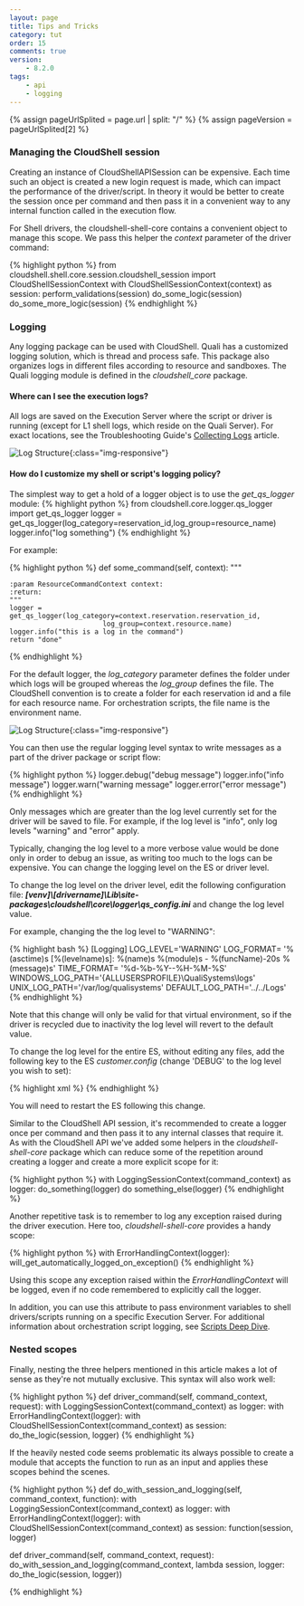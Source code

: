 ```yaml
---
layout: page
title: Tips and Tricks
category: tut
order: 15
comments: true
version:
    - 8.2.0
tags:
    - api
    - logging
---
```


{% assign pageUrlSplited = page.url | split: "/" %}
{% assign pageVersion = pageUrlSplited[2] %}

### Managing the CloudShell session

Creating an instance of CloudShellAPISession can be expensive. Each time such an object is created
a new login request is made, which can impact the performance of the driver/script. In theory
it would be better to create the session once per command and then pass it in a convenient way
to any internal function called in the execution flow.

For Shell drivers, the cloudshell-shell-core contains a convenient object to manage this scope.
We pass this helper the _context_ parameter of the driver command:

{% highlight python %}
from cloudshell.shell.core.session.cloudshell_session import CloudShellSessionContext
with CloudShellSessionContext(context) as session:
         perform_validations(session)
         do_some_logic(session)
         do_some_more_logic(session)
{% endhighlight %}

### Logging

Any logging package can be used with CloudShell. Quali has a customized logging solution, which is thread and process safe. This package also organizes logs in different files according to resource and sandboxes. The Quali logging module is defined in the _cloudshell_core_ package.

#### Where can I see the execution logs?

All logs are saved on the Execution Server where the script or driver is running (except for L1 shell logs, which reside on the Quali Server). For exact locations, see the Troubleshooting Guide's <a href="http://help.quali.com/doc/8.3/Troubleshooting/Content/Troubleshooting/Collecting-logs.htm" target="_blank">Collecting Logs</a> article.

![Log Structure]({{site.baseurl}}/assets/logging-inventory-shells.png){:class="img-responsive"}

#### How do I customize my shell or script's logging policy?

The simplest way to get a hold of a logger object is to use the _get_qs_logger_ module:
{% highlight python %}
from cloudshell.core.logger.qs_logger import get_qs_logger
logger = get_qs_logger(log_category=reservation_id,log_group=resource_name)
logger.info("log something")
{% endhighlight %}

For example:

{% highlight python %}
def some_command(self, context):
    """

    :param ResourceCommandContext context:
    :return:
    """
    logger = get_qs_logger(log_category=context.reservation.reservation_id,
                           log_group=context.resource.name)
    logger.info("this is a log in the command")
    return "done"
{% endhighlight %}

For the default logger, the _log_category_ parameter defines the folder under which logs will be grouped
whereas the _log_group_ defines the file. The CloudShell convention is to create a folder for each
reservation id and a file for each resource name. For orchestration scripts, the file name
is the environment name.

![Log Structure]({{site.baseurl}}/assets/log_structure.png){:class="img-responsive"}

You can then use the regular logging level syntax to write messages as a part of the driver
package or script flow:

{% highlight python %}
logger.debug("debug message")
logger.info("info message")
logger.warn("warning message"
logger.error("error message")
{% endhighlight %}

Only messages which are greater than the log level currently set for the driver will be saved to file. For example, if the log level is "info", only log levels "warning" and "error" apply.

Typically, changing the log level to a more verbose value would be done only in order to debug an issue, as
writing too much to the logs can be expensive. You can change the logging level on the ES or driver level.

To change the log level on the driver level, edit the following configuration file:
**_[venv]\\[drivername]\\Lib\\site-packages\\cloudshell\\core\\logger\qs_config.ini_** and change the
log level value. 

For example, changing the the log level to "WARNING":

{% highlight bash %}
[Logging]
LOG_LEVEL='WARNING'
LOG_FORMAT= '%(asctime)s [%(levelname)s]: %(name)s %(module)s - %(funcName)-20s %(message)s'
TIME_FORMAT= '%d-%b-%Y--%H-%M-%S'
WINDOWS_LOG_PATH='{ALLUSERSPROFILE}\QualiSystems\logs'
UNIX_LOG_PATH='/var/log/qualisystems'
DEFAULT_LOG_PATH='../../Logs'
{% endhighlight %}

Note that this change will only be valid for that virtual environment, so if the driver
is recycled due to inactivity the log level will revert to the default value.

To change the log level for the entire ES, without editing any files, add the following key to the ES
_customer.config_ (change 'DEBUG' to the log level you wish to set):

{% highlight xml %}
<add key="DefaultPythonEnvrionmentVariables" value="LOG_LEVEL=DEBUG"/>
{% endhighlight %}

You will need to restart the ES following this change.

Similar to the CloudShell API session, it's recommended to create a logger once per command and then pass it
to any internal classes that require it. As with the CloudShell API we've added some helpers in the _cloudshell-shell-core_
package which can reduce some of the repetition around creating a logger and create a more explicit scope for it:

{% highlight python %}
with LoggingSessionContext(command_context) as logger:
    do_something(logger)
    do something_else(logger)
{% endhighlight %}

Another repetitive task is to remember to log any exception raised during the driver execution. Here too,
_cloudshell-shell-core_ provides a handy scope:

{% highlight python %}
with ErrorHandlingContext(logger):
    will_get_automatically_logged_on_exception()
{% endhighlight %}

Using this scope any exception raised within the _ErrorHandlingContext_ will be logged, even if no code remembered
to explicitly call the logger.

In addition, you can use this attribute to pass environment variables to shell drivers/scripts running on a specific Execution Server. For additional information about orchestration script logging, see [Scripts Deep Dive]({{site.baseurl}}/orchestration/{{pageVersion}}/scripts-deep-dive.html).


### Nested scopes

Finally, nesting the three helpers mentioned in this article makes a lot of sense as they're not mutually exclusive.
This syntax will also work well:

{% highlight python %}
def driver_command(self, command_context, request):
    with LoggingSessionContext(command_context) as logger:
        with ErrorHandlingContext(logger):
            with CloudShellSessionContext(command_context) as session:
                do_the_logic(session, logger)
{% endhighlight %}

If the heavily nested code seems problematic its always possible to create a module that accepts the function to
run as an input and applies these scopes behind the scenes.


{% highlight python %}
def do_with_session_and_logging(self, command_context, function):
    with LoggingSessionContext(command_context) as logger:
        with ErrorHandlingContext(logger):
            with CloudShellSessionContext(command_context) as session:
                function(session, logger)

def driver_command(self, command_context, request):
    do_with_session_and_logging(command_context,
                                lambda session, logger: do_the_logic(session, logger))

{% endhighlight %}
